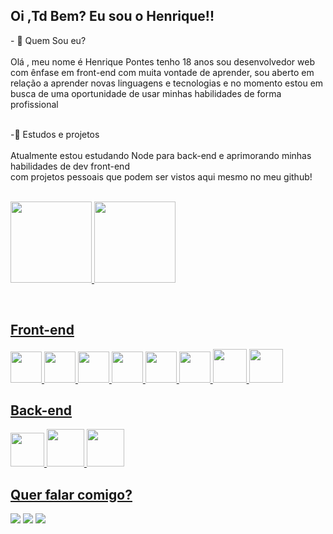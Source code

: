 ## Oi ,Td Bem? Eu sou o Henrique!!
<div aling="center">
- 🔭 Quem Sou eu? <br>
   <br>  Olá , meu nome é Henrique Pontes tenho 18 anos sou desenvolvedor web com ênfase em front-end 
        com muita vontade de aprender, sou aberto em relação a aprender novas linguagens e tecnologias 
        e no momento estou em busca de uma oportunidade de usar minhas habilidades de forma profissional 
                                                                                                      
<br>-🍎 Estudos e projetos <br>
<br>Atualmente estou estudando Node  para back-end e aprimorando minhas habilidades de dev front-end <br>
com projetos pessoais que podem ser vistos aqui mesmo no meu github!

 <br><a href="https://github.com/Henriquedeval">
  <img height="130em" src="https://github-readme-stats.vercel.app/api?username=Henriquedeval&show_icons=true&theme=dark&include_all_commits=true&count_private=true"/>
  <img height="130em" src="https://github-readme-stats.vercel.app/api/top-langs/?username=Henriquedeval&layout=compact&langs_count=7&theme=dark"/>
  </div><br>

## Front-end
 <div>
<img src="https://cdn.jsdelivr.net/gh/devicons/devicon/icons/html5/html5-original.svg" width="50px"  />
<img src="https://cdn.jsdelivr.net/gh/devicons/devicon/icons/css3/css3-original.svg" width="50px" />
<img src="https://cdn.jsdelivr.net/gh/devicons/devicon/icons/javascript/javascript-original.svg" width="50px" />
<img src="https://cdn.jsdelivr.net/gh/devicons/devicon/icons/typescript/typescript-original.svg"  width="50px"/>
<img src="https://cdn.jsdelivr.net/gh/devicons/devicon/icons/react/react-original.svg"   width="50px" />
<img src="https://cdn.jsdelivr.net/gh/devicons/devicon/icons/sass/sass-original.svg"  width="50px" />
<img src="https://cdn.jsdelivr.net/gh/devicons/devicon/icons/bootstrap/bootstrap-original.svg" width="54px" />
<img src="https://cdn.jsdelivr.net/gh/devicons/devicon/icons/wordpress/wordpress-original.svg" width="54px" />
          
          
          
          
          
 </div>
   
 ## Back-end
   
<div>
<img src="https://cdn.jsdelivr.net/gh/devicons/devicon/icons/nodejs/nodejs-original.svg"width="54px" />
<img src="https://cdn.jsdelivr.net/gh/devicons/devicon/icons/mysql/mysql-original-wordmark.svg" width="60px" />
<img src="https://cdn.jsdelivr.net/gh/devicons/devicon/icons/php/php-original.svg" width="60px" />
          
   
   </div>
   
   
          
## Quer falar comigo?
<a href="mailto:contatolealhenrique58@gmail.com" ><img src="https://img.shields.io/badge/Gmail-D14836?style=for-the-badge&logo=gmail&logoColor=white"/></a>
<a href="https://www.linkedin.com/in/henrique-pontes-475664210/" target="_blank"> <img src="https://img.shields.io/badge/LinkedIn-0077B5?style=for-the-badge&logo=linkedin&logoColor=white"/></a> 
<a href="https://www.instagram.com/henrique.devweb/" target="_blank"> <img src="https://img.shields.io/badge/-Instagram-%23E4405F?style=for-the-badge&logo=instagram&logoColor=white" target="_blank"></a>
   
